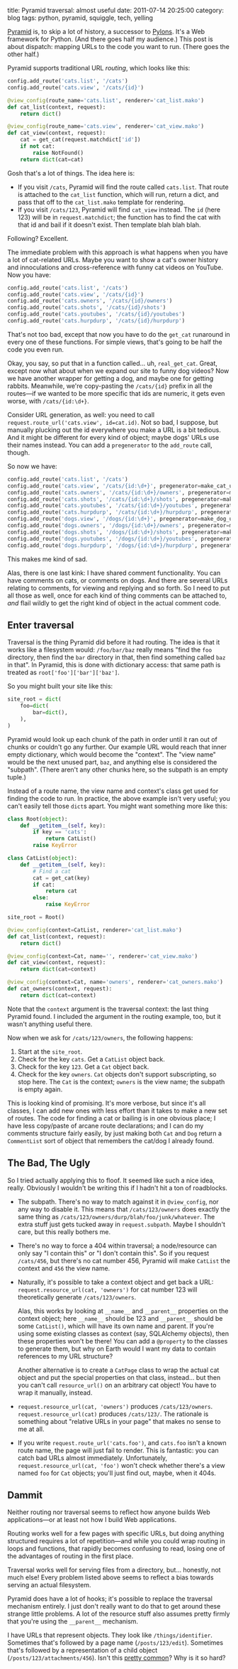 title: Pyramid traversal: almost useful
date: 2011-07-14 20:25:00
category: blog
tags: python, pyramid, squiggle, tech, yelling

[Pyramid][] is, to skip a lot of history, a successor to [Pylons][].  It's a Web framework for Python.  (And there goes half my audience.)  This post is about dispatch: mapping URLs to the code you want to run.  (There goes the other half.)

<!-- more -->

Pyramid supports traditional URL _routing_, which looks like this:

```python
config.add_route('cats.list', '/cats')
config.add_route('cats.view', '/cats/{id}')

@view_config(route_name='cats.list', renderer='cat_list.mako')
def cat_list(context, request):
    return dict()

@view_config(route_name='cats.view', renderer='cat_view.mako')
def cat_view(context, request):
    cat = get_cat(request.matchdict['id'])
    if not cat:
        raise NotFound()
    return dict(cat=cat)
```

Gosh that's a lot of things.  The idea here is:

* If you visit `/cats`, Pyramid will find the route called `cats.list`.  That route is attached to the `cat_list` function, which will run, return a dict, and pass that off to the `cat_list.mako` template for rendering.
* If you visit `/cats/123`, Pyramid will find `cat_view` instead.  The `id` (here 123) will be in `request.matchdict`; the function has to find the cat with that id and bail if it doesn't exist.  Then template blah blah blah.

Following?  Excellent.

The immediate problem with this approach is what happens when you have a lot of cat-related URLs.  Maybe you want to show a cat's owner history and innoculations and cross-reference with funny cat videos on YouTube.  Now you have:

```python
config.add_route('cats.list', '/cats')
config.add_route('cats.view', '/cats/{id}')
config.add_route('cats.owners', '/cats/{id}/owners')
config.add_route('cats.shots', '/cats/{id}/shots')
config.add_route('cats.youtubes', '/cats/{id}/youtubes')
config.add_route('cats.hurpdurp', '/cats/{id}/hurpdurp')
```

That's not too bad, except that now you have to do the `get_cat` runaround in every one of these functions.  For simple views, that's going to be half the code you even run.

Okay, you say, so put that in a function called...  uh, `real_get_cat`.  Great, except now what about when we expand our site to funny dog videos?  Now we have another wrapper for getting a dog, and maybe one for getting rabbits.  Meanwhile, we're copy-pasting the `/cats/{id}` prefix in all the routes—if we wanted to be more specific that ids are numeric, it gets even worse, with `/cats/{id:\d+}`.

Consider URL generation, as well: you need to call `request.route_url('cats.view', id=cat.id)`.  Not so bad, I suppose, but manually plucking out the id everywhere you make a URL is a bit tedious.  And it might be different for every kind of object; maybe dogs' URLs use their names instead.  You can add a `pregenerator` to the `add_route` call, though.

So now we have:

```python
config.add_route('cats.list', '/cats')
config.add_route('cats.view', '/cats/{id:\d+}', pregenerator=make_cat_url)
config.add_route('cats.owners', '/cats/{id:\d+}/owners', pregenerator=make_cat_url)
config.add_route('cats.shots', '/cats/{id:\d+}/shots', pregenerator=make_cat_url)
config.add_route('cats.youtubes', '/cats/{id:\d+}/youtubes', pregenerator=make_cat_url)
config.add_route('cats.hurpdurp', '/cats/{id:\d+}/hurpdurp', pregenerator=make_cat_url)
config.add_route('dogs.view', '/dogs/{id:\d+}', pregenerator=make_dog_url)
config.add_route('dogs.owners', '/dogs/{id:\d+}/owners', pregenerator=make_dog_url)
config.add_route('dogs.shots', '/dogs/{id:\d+}/shots', pregenerator=make_dog_url)
config.add_route('dogs.youtubes', '/dogs/{id:\d+}/youtubes', pregenerator=make_dog_url)
config.add_route('dogs.hurpdurp', '/dogs/{id:\d+}/hurpdurp', pregenerator=make_dog_url)
```

This makes me kind of sad.

Alas, there is one last kink: I have shared comment functionality.  You can have comments on cats, or comments on dogs.  And there are several URLs relating to comments, for viewing and replying and so forth.  So I need to put all those as well, once for each kind of thing comments can be attached to, _and_ flail wildly to get the right kind of object in the actual comment code.

## Enter traversal

Traversal is the thing Pyramid did before it had routing.  The idea is that it works like a filesystem would: `/foo/bar/baz` really means "find the `foo` directory, then find the `bar` directory in that, then find something called `baz` in that".  In Pyramid, this is done with dictionary access: that same path is treated as `root['foo']['bar']['baz']`.

So you might built your site like this:

```python
site_root = dict(
    foo=dict(
        bar=dict(),
    ),
)
```

Pyramid would look up each chunk of the path in order until it ran out of chunks or couldn't go any further.  Our example URL would reach that inner empty dictionary, which would become the "context".  The "view name" would be the next unused part, `baz`, and anything else is considered the "subpath".  (There aren't any other chunks here, so the subpath is an empty tuple.)

Instead of a route name, the view name and context's class get used for finding the code to run.  In practice, the above example isn't very useful; you can't easily tell those `dict`s apart.  You might want something more like this:

```python
class Root(object):
    def __getitem__(self, key):
        if key == 'cats':
            return CatList()
        raise KeyError

class CatList(object):
    def __getitem__(self, key):
        # Find a cat
        cat = get_cat(key)
        if cat:
            return cat
        else:
            raise KeyError

site_root = Root()

@view_config(context=CatList, renderer='cat_list.mako')
def cat_list(context, request):
    return dict()

@view_config(context=Cat, name='', renderer='cat_view.mako')
def cat_view(context, request):
    return dict(cat=context)

@view_config(context=Cat, name='owners', renderer='cat_owners.mako')
def cat_owners(context, request):
    return dict(cat=context)
```

Note that the `context` argument is the traversal context: the last thing Pyramid found.  I included the argument in the routing example, too, but it wasn't anything useful there.

Now when we ask for `/cats/123/owners`, the following happens:

1. Start at the `site_root`.
2. Check for the key `cats`.  Get a `CatList` object back.
3. Check for the key `123`.  Get a `Cat` object back.
4. Check for the key `owners`.  `Cat` objects don't support subscripting, so stop here.  The `Cat` is the context; `owners` is the view name; the subpath is empty again.

This is looking kind of promising.  It's more verbose, but since it's all classes, I can add new ones with less effort than it takes to make a new set of routes.  The code for finding a cat or bailing is in one obvious place; I have less copy/paste of arcane route declarations; and I can do my comments structure fairly easily, by just making both `Cat` and `Dog` return a `CommentList` sort of object that remembers the cat/dog I already found.

## The Bad, The Ugly

So I tried actually applying this to floof.  It seemed like such a nice idea, really.  Obviously I wouldn't be writing this if I hadn't hit a ton of roadblocks.

* The subpath.  There's no way to match against it in `@view_config`, nor any way to disable it.  This means that `/cats/123/owners` does exactly the same thing as `/cats/123/owners/durp/blah/foo/junk/whatever`.  The extra stuff just gets tucked away in `request.subpath`.  Maybe I shouldn't care, but this really bothers me.

* There's no way to force a 404 within traversal; a node/resource can only say "I contain this" or "I don't contain this".  So if you request `/cats/456`, but there's no cat number 456, Pyramid will make `CatList` the context and `456` the view name.

* Naturally, it's possible to take a context object and get back a URL: `request.resource_url(cat, 'owners')` for cat number 123 will theoretically generate `/cats/123/owners`.

    Alas, this works by looking at `__name__` and `__parent__` properties on the context object; here `__name__` should be 123 and `__parent__` should be some `CatList()`, which will have its own name and parent.  If you're using some existing classes as context (say, SQLAlchemy objects), then these properties won't be there!  You can add a `@property` to the classes to generate them, but why on Earth would I want my data to contain references to my URL structure?

    Another alternative is to create a `CatPage` class to wrap the actual cat object and put the special properties on that class, instead...  but then you can't call `resource_url()` on an arbitrary cat object!  You have to wrap it manually, instead.

* `request.resource_url(cat, 'owners')` produces `/cats/123/owners`.  `request.resource_url(cat)` produces `/cats/123/`.  The rationale is something about "relative URLs in your page" that makes no sense to me at all.

* If you write `request.route_url('cats.foo')`, and `cats.foo` isn't a known route name, the page will just fail to render.  This is fantastic: you can catch bad URLs almost immediately.  Unfortunately, `request.resource_url(cat, 'foo')` won't check whether there's a view named `foo` for `Cat` objects; you'll just find out, maybe, when it 404s.

## Dammit

Neither routing nor traversal seems to reflect how anyone builds Web applications—or at least not how I build Web applications.

Routing works well for a few pages with specific URLs, but doing anything structured requires a lot of repetition—and while you could wrap routing in loops and functions, that rapidly becomes confusing to read, losing one of the advantages of routing in the first place.

Traversal works well for serving files from a directory, but...  honestly, not much else!  Every problem listed above seems to reflect a bias towards serving an actual filesystem.

Pyramid does have a lot of hooks; it's possible to replace the traversal mechanism entirely.  I just don't really want to do that to get around these strange little problems.  A lot of the resource stuff also assumes pretty firmly that you're using the `__parent__` mechanism.

I have URLs that represent objects.  They look like `/things/identifier`.  Sometimes that's followed by a page name (`/posts/123/edit`).  Sometimes that's followed by a representation of a child object (`/posts/123/attachments/456`).  Isn't this [pretty common][REST]?  Why is it so hard?

[Pyramid]: http://pylonsproject.org/projects/pyramid/about
[Pylons]: http://docs.pylonsproject.org/docs/pylons.html
[REST]: http://en.wikipedia.org/wiki/Representational_State_Transfer
